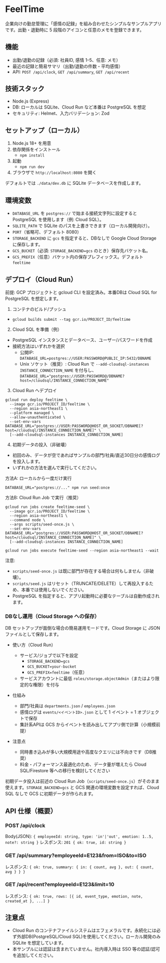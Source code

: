 # FeelTime

企業向けの勤怠管理に「感情の記録」を組み合わせたシンプルなサンプルアプリです。出勤・退勤時に 5 段階のアイコンと任意のメモを登録できます。

## 機能
- 出勤/退勤の記録（必須: 社員ID, 感情 1–5、任意: メモ）
- 最近の記録と簡易サマリ（出勤/退勤の件数・平均感情）
- API: `POST /api/clock`, `GET /api/summary`, `GET /api/recent`

## 技術スタック
- Node.js (Express)
- DB: ローカルは SQLite、Cloud Run など本番は PostgreSQL を想定
- セキュリティ: Helmet、入力バリデーション: Zod

## セットアップ（ローカル）
1. Node.js 18+ を用意
2. 依存関係をインストール
   - `npm install`
3. 起動
   - `npm run dev`
4. ブラウザで `http://localhost:8080` を開く

デフォルトでは `./data/dev.db` に SQLite データベースを作成します。

## 環境変数
- `DATABASE_URL` を `postgres://` で始まる接続文字列に設定すると PostgreSQL を使用します（例: Cloud SQL）。
- `SQLITE_PATH` で SQLite のパスを上書きできます（ローカル開発向け）。
- `PORT`（省略可、デフォルト 8080）
 - `STORAGE_BACKEND` に `gcs` を指定すると、DBなしで Google Cloud Storage に保存します。
 - `GCS_BUCKET`（必須: `STORAGE_BACKEND=gcs` のとき）保存先バケット名。
 - `GCS_PREFIX`（任意）バケット内の保存プレフィックス。デフォルト `feeltime`

## デプロイ（Cloud Run）
前提: GCP プロジェクトと gcloud CLI を設定済み。本番DBは Cloud SQL for PostgreSQL を想定します。

1) コンテナのビルド/プッシュ
- `gcloud builds submit --tag gcr.io/PROJECT_ID/feeltime`

2) Cloud SQL を準備（例）
- PostgreSQL インスタンスとデータベース、ユーザー/パスワードを作成
- 接続方法はいずれかを選択
  - 公開IP: `DATABASE_URL=postgres://USER:PASSWORD@PUBLIC_IP:5432/DBNAME`
  - Unix ソケット（推奨）: Cloud Run で `--add-cloudsql-instances INSTANCE_CONNECTION_NAME` を付与し、
    `DATABASE_URL="postgres://USER:PASSWORD@/DBNAME?host=/cloudsql/INSTANCE_CONNECTION_NAME"`

3) Cloud Run へデプロイ
```
gcloud run deploy feeltime \
  --image gcr.io/PROJECT_ID/feeltime \
  --region asia-northeast1 \
  --platform managed \
  --allow-unauthenticated \
  --set-env-vars DATABASE_URL="postgres://USER:PASSWORD@HOST_OR_SOCKET/DBNAME[?host=/cloudsql/INSTANCE_CONNECTION_NAME]" \
  [--add-cloudsql-instances INSTANCE_CONNECTION_NAME]
```

4) 初期データの投入（非破壊）
- 初回のみ、データが空であればサンプルの部門/社員/直近30日分の感情ログを投入します。
- いずれかの方法を選んで実行してください。

方法A: ローカルから一度だけ実行
```
DATABASE_URL="postgres://..." npm run seed:once
```

方法B: Cloud Run Job で実行（推奨）
```
gcloud run jobs create feeltime-seed \
  --image gcr.io/PROJECT_ID/feeltime \
  --region asia-northeast1 \
  --command node \
  --args scripts/seed-once.js \
  --set-env-vars DATABASE_URL="postgres://USER:PASSWORD@HOST_OR_SOCKET/DBNAME[?host=/cloudsql/INSTANCE_CONNECTION_NAME]" \
  [--add-cloudsql-instances INSTANCE_CONNECTION_NAME]

gcloud run jobs execute feeltime-seed --region asia-northeast1 --wait
```

注意:
- `scripts/seed-once.js` は既に部門が存在する場合は何もしません（非破壊）。
- `scripts/seed.js` はリセット（TRUNCATE/DELETE）して再投入するため、本番では使用しないでください。
- PostgreSQL を指定すると、アプリ起動時に必要なテーブルは自動作成されます。

### DBなし運用（Cloud Storage への保存）
DB セットアップが面倒な場合の簡易運用モードです。Cloud Storage に JSON ファイルとして保存します。

- 使い方（Cloud Run）
  - サービス/ジョブで以下を設定
    - `STORAGE_BACKEND=gcs`
    - `GCS_BUCKET=your-bucket`
    - `GCS_PREFIX=feeltime`（任意）
  - サービスアカウントに最低 `roles/storage.objectAdmin`（またはより限定的な権限）を付与

- 仕組み
  - 部門/社員は `departments.json` / `employees.json`
  - 感情ログは `events/<イベントID>.json` として 1 イベント = 1 オブジェクトで保存
  - 集計系APIは GCS からイベントを読み出してアプリ側で計算（小規模前提）

- 注意点
  - 同時書き込みが多い大規模用途や高度なクエリには不向きです（DB推奨）
  - 料金・パフォーマンス最適化のため、データ量が増えたら Cloud SQL/Firestore 等への移行を検討してください

初期データ投入は前述の Cloud Run Job（`scripts/seed-once.js`）がそのまま使えます。`STORAGE_BACKEND=gcs` と GCS 関連の環境変数を設定すれば、Cloud SQL なしで GCS に初期データが作られます。

## API 仕様（概要）
### POST /api/clock
Body(JSON): `{ employeeId: string, type: 'in'|'out', emotion: 1..5, note?: string }`
レスポンス: `201 { ok: true, id: string }`

### GET /api/summary?employeeId=E123&from=ISO&to=ISO
レスポンス: `{ ok: true, summary: { in: { count, avg }, out: { count, avg } } }`

### GET /api/recent?employeeId=E123&limit=10
レスポンス: `{ ok: true, rows: [{ id, event_type, emotion, note, created_at }, ...] }`

## 注意点
- Cloud Run のコンテナファイルシステムはエフェメラルです。永続化には必ず外部DB(PostgreSQL/Cloud SQL)を使用してください。ローカル開発のみ SQLite を想定しています。
- 本サンプルには認証は含まれていません。社内導入時は SSO 等の認証/認可を追加してください。
